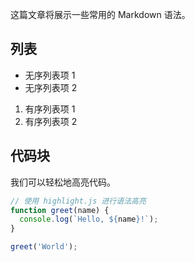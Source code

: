 这篇文章将展示一些常用的 Markdown 语法。

## 列表

- 无序列表项 1
- 无序列表项 2

1. 有序列表项 1
2. 有序列表项 2

## 代码块

我们可以轻松地高亮代码。

```javascript
// 使用 highlight.js 进行语法高亮
function greet(name) {
  console.log(`Hello, ${name}!`);
}

greet('World');
```